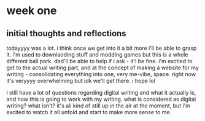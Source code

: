 # week one
## initial thoughts and reflections
<p> todayyyy was a lot. i think once we get into it a bit more i'll be able to grasp it. i'm used to downlaoding stuff and modding games but this is a whole different ball park. dad'll be able to help if i ask - it'l be fine. i'm exctied to get to the actual writing part, and at the concept of making a website for my writing - consolidating everything into one, very me-vibe, space. right now it's veryyyy overwhelming but idk we'll get there. i hope lol </p>
<p> i still have a lot of questions regarding digital writing and what it actually is, and how this is going to work with my writing. what is considered as digital writing? what isn't? it's all kind of still up in the air at the moment, but i'm excited to watch it all unfold and start to make more sense to me. </p>
